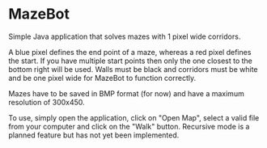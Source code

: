 # MazeBot
Simple Java application that solves mazes with 1 pixel wide corridors.

A blue pixel defines the end point of a maze, whereas a red pixel defines the start. If you have multiple start points then only the one closest to the bottom right will be used. Walls must be black and corridors must be white and be one pixel wide for MazeBot to function correctly.

Mazes have to be saved in BMP format (for now) and have a maximum resolution of 300x450.

To use, simply open the application, click on "Open Map", select a valid file from your computer and click on the "Walk" button. Recursive mode is a planned feature but has not yet been implemented.
